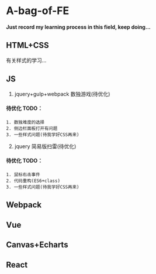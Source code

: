 # A-bag-of-FE

**Just record my learning process in this field, keep doing...**

## HTML+CSS

有关样式的学习...

## JS

1. jquery+gulp+webpack 数独游戏(待优化)

#### 待优化 TODO：

    1. 数独难度的选择
    2. 侧边栏面板打开有问题
    3. 一些样式问题(待我学好CSS再来)

2. jquery 简易版扫雷(待优化)

#### 待优化 TODO：

    1. 鼠标右击事件
    2. 代码重构(ES6+class)
    3. 一些样式问题(待我学好CSS再来)

## Webpack

## Vue

## Canvas+Echarts

## React
